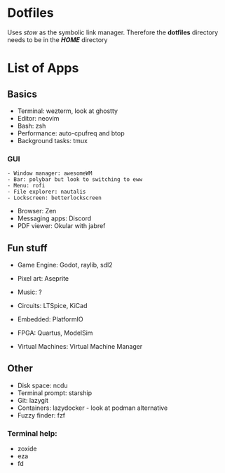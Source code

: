 # Dotfiles

Uses *stow* as the symbolic link manager.
Therefore the **dotfiles** directory needs to be in the ***HOME*** directory

# List of Apps

## Basics
- Terminal: wezterm, look at ghostty
- Editor: neovim
- Bash: zsh
- Performance: auto-cpufreq and btop
- Background tasks: tmux

### GUI
	- Window manager: awesomeWM
	- Bar: polybar but look to switching to eww
	- Menu: rofi
	- File explorer: nautalis
	- Lockscreen: betterlockscreen

- Browser: Zen
- Messaging apps: Discord
- PDF viewer: Okular with jabref

## Fun stuff
- Game Engine: Godot, raylib, sdl2
- Pixel art: Aseprite
- Music: ?

- Circuits: LTSpice, KiCad
- Embedded: PlatformIO
- FPGA: Quartus, ModelSim
- Virtual Machines: Virtual Machine Manager

## Other
- Disk space: ncdu
- Terminal prompt: starship
- Git: lazygit
- Containers: lazydocker - look at podman alternative
- Fuzzy finder: fzf
### Terminal help:
- zoxide
- eza
- fd

